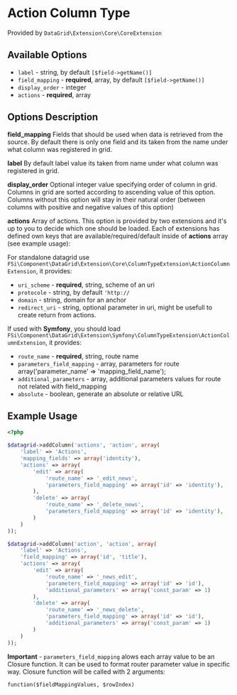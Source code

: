 # Action Column Type #

Provided by ``DataGrid\Extension\Core\CoreExtension``

## Available Options ##

* ``label`` - string, by default ``[$field->getName()]``
* ``field_mapping`` - **required**, array, by default ``[$field->getName()]``
* ``display_order`` - integer
* ``actions`` - **required**, array

## Options Description ##

**field_mapping** Fields that should be used when data is retrieved from the source. By default there is only one field 
and its taken from the name under what column was registered in grid.

**label** By default label value its taken from name under what column was registered in grid.

**display_order** Optional integer value specifying order of column in grid. Columns in grid are sorted according
  to ascending value of this option. Columns without this option will stay in their natural order (between columns with
  positive and negative values of this option)  

**actions** Array of actions. This option is provided by two extensions and it's up to you to decide which one should be loaded. Each of extensions has defined own keys that are available/required/default inside of **actions** array (see example usage):

For standalone datagrid use ``FSi\Component\DataGrid\Extension\Core\ColumnTypeExtension\ActionColumnExtension``, it provides:

 * ``uri_scheme`` - **required**, string, scheme of an uri
 * ``protocole`` - string, by default ``'http://``
 * ``domain`` - string, domain for an anchor
 * ``redirect_uri`` - string, optional parameter in uri, might be usefull to create return from actions. 

If used with **Symfony**, you should load ``FSi\Component\DataGrid\Extension\Symfony\ColumnTypeExtension\ActionColumnExtension``, it provides:

 * ``route_name`` - **required**, string, route name
 * ``parameters_field_mapping`` - array, parameters for route array('parameter_name' => 'mapping_field_name');
 * ``additional_parameters`` - array, additional parameters values for route not related with field_mapping
 * ``absolute`` - boolean, generate an absolute or relative URL

## Example Usage ##

``` php
<?php

$datagrid->addColumn('actions', 'action', array(
    'label' => 'Actions',
    'mapping_fields' => array('identity'),
    'actions' => array(
        'edit' => array(
            'route_name' => '_edit_news',
            'parameters_field_mapping' => array('id' => 'identity'),
        ),
        'delete' => array(
            'route_name' => '_delete_news',
            'parameters_field_mapping' => array('id' => 'identity'),
        )
    )
));

$datagrid->addColumn('action', 'action', array(
    'label' => 'Actions',
    'field_mapping' => array('id', 'title'),
    'actions' => array(
        'edit' => array(
            'route_name' => '_news_edit',
            'parameters_field_mapping' => array('id' => 'id'),
            'additional_parameters' => array('const_param' => 1)
        ),
        'delete' => array(
            'route_name' => '_news_delete',
            'parameters_field_mapping' => array('id' => 'id'),
            'additional_parameters' => array('const_param' => 1)
        )
    )
));

```

**Important** - ``parameters_field_mapping`` alows each array value to be an Closure function. It can be used to format
router parameter value in specific way. Closure function will be called with 2 arguments:

``function($fieldMappingValues, $rowIndex)``